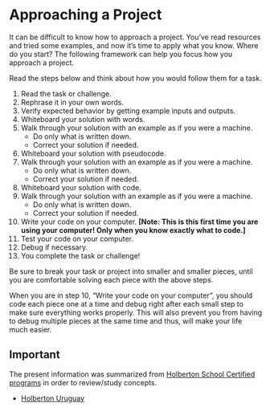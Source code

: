 # Approaching a Project

It can be difficult to know how to approach a project. You’ve read resources and tried some examples, and now it’s time to apply what you know. Where do you start? The following framework can help you focus how you approach a project.<br>

Read the steps below and think about how you would follow them for a task.<br>

1. Read the task or challenge.
2. Rephrase it in your own words.
3. Verify expected behavior by getting example inputs and outputs.
4. Whiteboard your solution with words.
5. Walk through your solution with an example as if you were a machine. 
	- Do only what is written down. 
	- Correct your solution if needed.
6. Whiteboard your solution with pseudocode.
7. Walk through your solution with an example as if you were a machine. 
	- Do only what is written down. 
	- Correct your solution if needed.
8. Whiteboard your solution with code.
9. Walk through your solution with an example as if you were a machine. 
	- Do only what is written down. 
	- Correct your solution if needed.
10. Write your code on your computer. **[Note: This is this first time you are using your computer! Only when you know exactly what to code.]**
11. Test your code on your computer.
12. Debug if necessary.
13. You complete the task or challenge!<br>

Be sure to break your task or project into smaller and smaller pieces, until you are comfortable solving each piece with the above steps.<br>

When you are in step 10, “Write your code on your computer”, you should code each piece one at a time and debug right after each small step to make sure everything works properly. This will also prevent you from having to debug multiple pieces at the same time and thus, will make your life much easier.

## Important

The present information was summarized from [Holberton School Certified programs](https://www.holbertonschool.com/) in order to review/study concepts.

* [Holberton Uruguay](https://holbertonschool.uy/)
